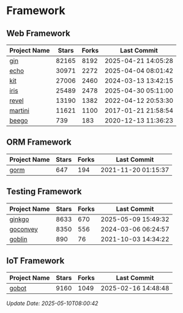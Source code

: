 # Framework

## Web Framework
| Project Name | Stars | Forks | Last Commit |
| ------------ | ----- | ----- | ----------- |
| [gin](https://github.com/gin-gonic/gin) | 82165 | 8192 | 2025-04-21 14:05:28 |
| [echo](https://github.com/labstack/echo) | 30971 | 2272 | 2025-04-04 08:01:42 |
| [kit](https://github.com/go-kit/kit) | 27006 | 2460 | 2024-03-13 13:42:15 |
| [iris](https://github.com/kataras/iris) | 25489 | 2478 | 2025-04-30 05:11:00 |
| [revel](https://github.com/revel/revel) | 13190 | 1382 | 2022-04-12 20:53:30 |
| [martini](https://github.com/go-martini/martini) | 11621 | 1100 | 2017-01-21 21:58:54 |
| [beego](https://github.com/astaxie/beego) | 739 | 183 | 2020-12-13 11:36:23 |

## ORM Framework
| Project Name | Stars | Forks | Last Commit |
| ------------ | ----- | ----- | ----------- |
| [gorm](https://github.com/jinzhu/gorm) | 647 | 194 | 2021-11-20 01:15:37 |

## Testing Framework
| Project Name | Stars | Forks | Last Commit |
| ------------ | ----- | ----- | ----------- |
| [ginkgo](https://github.com/onsi/ginkgo) | 8633 | 670 | 2025-05-09 15:49:32 |
| [goconvey](https://github.com/smartystreets/goconvey) | 8350 | 556 | 2024-03-06 06:24:57 |
| [goblin](https://github.com/franela/goblin) | 890 | 76 | 2021-10-03 14:34:22 |

## IoT Framework
| Project Name | Stars | Forks | Last Commit |
| ------------ | ----- | ----- | ----------- |
| [gobot](https://github.com/hybridgroup/gobot) | 9160 | 1049 | 2025-02-16 14:48:48 |

*Update Date: 2025-05-10T08:00:42*